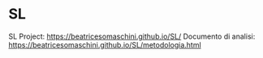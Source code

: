# SL
SL Project: https://beatricesomaschini.github.io/SL/
Documento di analisi: https://beatricesomaschini.github.io/SL/metodologia.html
